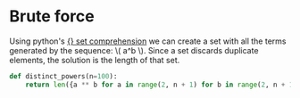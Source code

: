 # Brute force

Using
python's [{} set comprehension](https://python-reference.readthedocs.io/en/latest/docs/comprehensions/set_comprehension.html)
we can create a set with all the terms generated by the sequence: \\( a^b \\).
Since a set discards duplicate elements, the solution is the length of that set.

```python
def distinct_powers(n=100):
    return len({a ** b for a in range(2, n + 1) for b in range(2, n + 1)})
```
